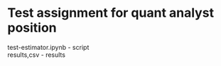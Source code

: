 # Test assignment for quant analyst position
test-estimator.ipynb - script  
results,csv - results

